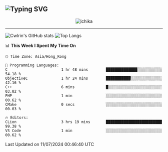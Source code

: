 ![Typing SVG](https://readme-typing-svg.demolab.com?font=Jost&size=24&pause=1000&color=7799EE&vCenter=true&multiline=true&random=false&width=435&height=100&lines=Hi+there;I'm+Sakurakouji+Nanaha;You+can+also+tell+me+Cwlrin%E2%98%86)
---
<p align="center">
  <img src="https://image.cwlrin.wiki/images/2024/06/17/Happy-Birthday2023---.png" alt="ichika" border="0" />
</p>

---
![Cwlrin's GitHub stats](https://github-readme-stats.vercel.app/api?username=cwlrin&show_icons=true&theme=buefy)
![Top Langs](https://github-readme-stats.vercel.app/api/top-langs/?username=cwlrin&layout=compact&hide=html,css)

<!--START_SECTION:waka-->
📊 **This Week I Spent My Time On** 

```text
🕑︎ Time Zone: Asia/Hong_Kong

💬 Programming Languages: 
C                        1 hr 48 mins        ██████████████░░░░░░░░░░░   54.18 % 
ObjectiveC               1 hr 24 mins        ███████████░░░░░░░░░░░░░░   42.16 % 
C++                      6 mins              █░░░░░░░░░░░░░░░░░░░░░░░░   03.02 % 
PHP                      1 min               ░░░░░░░░░░░░░░░░░░░░░░░░░   00.62 % 
CMake                    0 secs              ░░░░░░░░░░░░░░░░░░░░░░░░░   00.03 % 

🔥 Editors: 
CLion                    3 hrs 19 mins       █████████████████████████   99.38 % 
VS Code                  1 min               ░░░░░░░░░░░░░░░░░░░░░░░░░   00.62 % 
```


 Last Updated on 11/07/2024 00:46:40 UTC
<!--END_SECTION:waka-->

